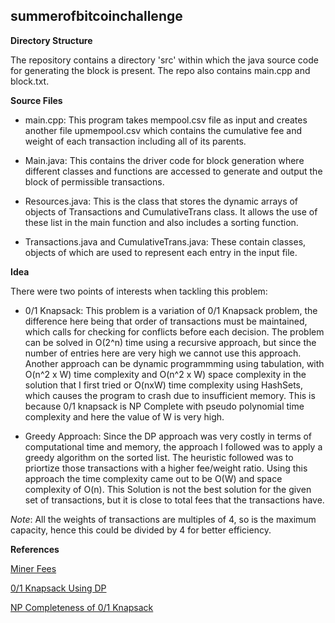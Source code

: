 ## summerofbitcoinchallenge

**Directory Structure**

The repository contains a directory 'src' within which the java source code for generating the block is present. The repo also contains main.cpp and block.txt.

**Source Files**

* main.cpp: This program takes mempool.csv file as input and creates another file upmempool.csv which contains the cumulative fee and weight of
  each transaction including all of its parents.
  
* Main.java: This contains the driver code for block generation where different classes and functions are accessed to generate and output the block of permissible transactions.
* Resources.java: This is the class that stores the dynamic arrays of objects of Transactions and CumulativeTrans class. It allows the use of these list in the main function and also includes a sorting function.
* Transactions.java and CumulativeTrans.java: These contain classes, objects of which are used to represent each entry in the input file.

**Idea**

There were two points of interests when tackling this problem:
* 0/1 Knapsack: This problem is a variation of 0/1 Knapsack problem, the difference here being that order of transactions must be maintained, which calls for checking for conflicts before each decision. The problem can be solved in O(2^n) time using a recursive approach, but since the number of entries here are very high we cannot use this approach. Another approach can be dynamic programmming using tabulation, with O(n^2 x W) time complexity and O(n^2 x W) space complexity in the solution that I first tried or O(nxW) time complexity using HashSets, which causes the program to crash due to insufficient memory. This is because 0/1 knapsack is NP Complete with pseudo polynomial time complexity and here the value of W is very high.
    
* Greedy Approach: Since the DP approach was very costly in terms of computational time and memory, the approach I followed was to apply a greedy algorithm on the sorted list. The heuristic followed was to priortize those transactions with a higher fee/weight ratio. Using this approach the time complexity came out to be O(W) and space complexity of O(n). This Solution is not the best solution for the given set of transactions, but it is close to total fees that the transactions have.

*Note*: All the weights of transactions are multiples of 4, so is the maximum capacity, hence this could be divided by 4 for better efficiency.

**References**

[Miner Fees](https://en.bitcoin.it/wiki/Miner_fees)

[0/1 Knapsack Using DP](https://www.geeksforgeeks.org/0-1-knapsack-problem-dp-10/)

[NP Completeness of 0/1 Knapsack](https://www.baeldung.com/cs/knapsack-problem-np-completeness#:~:text=The%20decision%20version%20of%20the,is%20an%20NP%2DComplete%20problem.&text=Therefore%2C%20the%20knapsack%20problem%20can,.)
